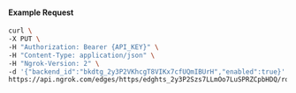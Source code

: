 <!-- Code generated for API Clients. DO NOT EDIT. -->

#### Example Request

```bash
curl \
-X PUT \
-H "Authorization: Bearer {API_KEY}" \
-H "Content-Type: application/json" \
-H "Ngrok-Version: 2" \
-d '{"backend_id":"bkdtg_2y3P2VKhcgT8VIKx7cfUQmIBUrH","enabled":true}' \
https://api.ngrok.com/edges/https/edghts_2y3P2Szs7LLmOo7LuSPRZCpbHDQ/routes/edghtsrt_2y3P2VfShHXy32429PrlBXH1VLO/backend
```
